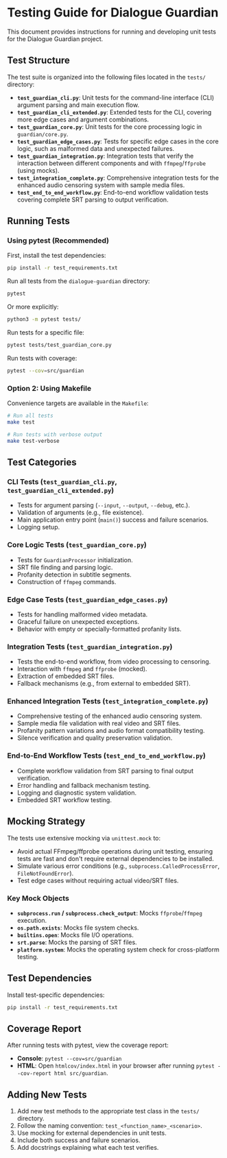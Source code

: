 <!--
SPDX-FileCopyrightText: 2025 Tony Snearly

SPDX-License-Identifier: OSL-3.0
-->

# Testing Guide for Dialogue Guardian

This document provides instructions for running and developing unit tests for the Dialogue Guardian project.

## Test Structure

The test suite is organized into the following files located in the `tests/` directory:

-   **`test_guardian_cli.py`**: Unit tests for the command-line interface (CLI) argument parsing and main execution flow.
-   **`test_guardian_cli_extended.py`**: Extended tests for the CLI, covering more edge cases and argument combinations.
-   **`test_guardian_core.py`**: Unit tests for the core processing logic in `guardian/core.py`.
-   **`test_guardian_edge_cases.py`**: Tests for specific edge cases in the core logic, such as malformed data and unexpected failures.
-   **`test_guardian_integration.py`**: Integration tests that verify the interaction between different components and with `ffmpeg`/`ffprobe` (using mocks).
-   **`test_integration_complete.py`**: Comprehensive integration tests for the enhanced audio censoring system with sample media files.
-   **`test_end_to_end_workflow.py`**: End-to-end workflow validation tests covering complete SRT parsing to output verification.

## Running Tests

### Using pytest (Recommended)

First, install the test dependencies:

```bash
pip install -r test_requirements.txt
```

Run all tests from the `dialogue-guardian` directory:

```bash
pytest
```

Or more explicitly:
```bash
python3 -m pytest tests/
```

Run tests for a specific file:

```bash
pytest tests/test_guardian_core.py
```

Run tests with coverage:

```bash
pytest --cov=src/guardian
```

### Option 2: Using Makefile

Convenience targets are available in the `Makefile`:

```bash
# Run all tests
make test

# Run tests with verbose output
make test-verbose
```

## Test Categories

### CLI Tests (`test_guardian_cli.py`, `test_guardian_cli_extended.py`)

-   Tests for argument parsing (`--input`, `--output`, `--debug`, etc.).
-   Validation of arguments (e.g., file existence).
-   Main application entry point (`main()`) success and failure scenarios.
-   Logging setup.

### Core Logic Tests (`test_guardian_core.py`)

-   Tests for `GuardianProcessor` initialization.
-   SRT file finding and parsing logic.
-   Profanity detection in subtitle segments.
-   Construction of `ffmpeg` commands.

### Edge Case Tests (`test_guardian_edge_cases.py`)

-   Tests for handling malformed video metadata.
-   Graceful failure on unexpected exceptions.
-   Behavior with empty or specially-formatted profanity lists.

### Integration Tests (`test_guardian_integration.py`)

-   Tests the end-to-end workflow, from video processing to censoring.
-   Interaction with `ffmpeg` and `ffprobe` (mocked).
-   Extraction of embedded SRT files.
-   Fallback mechanisms (e.g., from external to embedded SRT).

### Enhanced Integration Tests (`test_integration_complete.py`)

-   Comprehensive testing of the enhanced audio censoring system.
-   Sample media file validation with real video and SRT files.
-   Profanity pattern variations and audio format compatibility testing.
-   Silence verification and quality preservation validation.

### End-to-End Workflow Tests (`test_end_to_end_workflow.py`)

-   Complete workflow validation from SRT parsing to final output verification.
-   Error handling and fallback mechanism testing.
-   Logging and diagnostic system validation.
-   Embedded SRT workflow testing.

## Mocking Strategy

The tests use extensive mocking via `unittest.mock` to:

-   Avoid actual FFmpeg/ffprobe operations during unit testing, ensuring tests are fast and don't require external dependencies to be installed.
-   Simulate various error conditions (e.g., `subprocess.CalledProcessError`, `FileNotFoundError`).
-   Test edge cases without requiring actual video/SRT files.

### Key Mock Objects

-   **`subprocess.run` / `subprocess.check_output`**: Mocks `ffprobe`/`ffmpeg` execution.
-   **`os.path.exists`**: Mocks file system checks.
-   **`builtins.open`**: Mocks file I/O operations.
-   **`srt.parse`**: Mocks the parsing of SRT files.
-   **`platform.system`**: Mocks the operating system check for cross-platform testing.

## Test Dependencies

Install test-specific dependencies:

```bash
pip install -r test_requirements.txt
```

## Coverage Report

After running tests with pytest, view the coverage report:

-   **Console**: `pytest --cov=src/guardian`
-   **HTML**: Open `htmlcov/index.html` in your browser after running `pytest --cov-report html src/guardian`.

## Adding New Tests

1.  Add new test methods to the appropriate test class in the `tests/` directory.
2.  Follow the naming convention: `test_<function_name>_<scenario>`.
3.  Use mocking for external dependencies in unit tests.
4.  Include both success and failure scenarios.
5.  Add docstrings explaining what each test verifies.